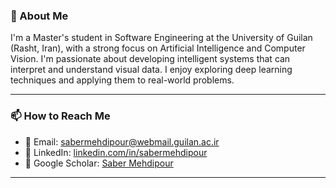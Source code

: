 ### 👋 About Me

I'm a Master's student in Software Engineering at the University of Guilan (Rasht, Iran), with a strong focus on Artificial Intelligence and Computer Vision. I'm passionate about developing intelligent systems that can interpret and understand visual data. I enjoy exploring deep learning techniques and applying them to real-world problems.


---

### 📫 How to Reach Me

- 📧 Email: sabermehdipour@webmail.guilan.ac.ir
- 💼 LinkedIn: [linkedin.com/in/sabermehdipour](https://linkedin.com/in/sabermehdipour)  
- 📝 Google Scholar: [Saber Mehdipour](https://scholar.google.com/citations?user=Zvc_wJwAAAAJ&hl=en) 

---

